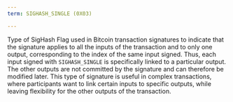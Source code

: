 ```yaml
---
term: SIGHASH_SINGLE (0X03)

---
```

Type of SigHash Flag used in Bitcoin transaction signatures to indicate that the signature applies to all the inputs of the transaction and to only one output, corresponding to the index of the same input signed. Thus, each input signed with `SIGHASH_SINGLE` is specifically linked to a particular output. The other outputs are not committed by the signature and can therefore be modified later. This type of signature is useful in complex transactions, where participants want to link certain inputs to specific outputs, while leaving flexibility for the other outputs of the transaction.